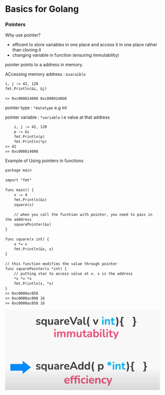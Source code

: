 # Basics for Golang 


### Pointers
Why use pointer?
- efficent to store variables in one place and access it in one place rather than cloning it
- changing variable in function (ensuring immutability)

pointer points to a address in memory.

ACcessing memory address : `&varaible`
```
i, j := 42, 120
fmt.Println(&i, &j) 

>> 0xc000014098 0xc0000140b0
```

pointer type : `*datatype` e.g int

pointer variable : `*variable` i.e value at that address
```
	i, j := 42, 120
	p := &i
	fmt.Println(p)
	fmt.Println(*p)
>> 42
>> 0xc000014098
```

Example of Using pointers in functions
```
package main

import "fmt"

func main() {
	x := 4
	fmt.Println(&x)
	square(x)

	// when you call the fucntion with pointer, you need to pass in the adddress
	squarePointer(&x)
}

func square(x int) {
	x *= x
	fmt.Println(&x, x)
}

// this function modifies the value through pointer
func squarePointer(x *int) {
	// putting star to access value at x. x is the address
	*x *= *x
	fmt.Println(x, *x)
}
>> 0xc0000ac058
>> 0xc0000ac090 16
>> 0xc0000ac058 16
```

![alt text](./assets/pointers1.PNG "functions and pointers")
